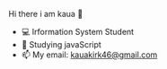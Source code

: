  Hi there i am kaua 👋


- 💻 Irformation System Student
- 🌱 Studying javaScript
- 📫 My email: kauakirk46@gmail.com

